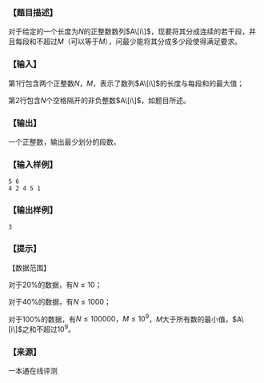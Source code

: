 ### 【题目描述】

对于给定的一个长度为$N$的正整数数列$A\[i\]$，现要将其分成连续的若干段，并且每段和不超过$M$（可以等于$M$），问最少能将其分成多少段使得满足要求。

### 【输入】

第1行包含两个正整数$N，M$，表示了数列$A\[i\]$的长度与每段和的最大值；

第2行包含$N$个空格隔开的非负整数$A\[i\]$，如题目所述。

### 【输出】

一个正整数，输出最少划分的段数。

### 【输入样例】

```
5 6 
4 2 4 5 1
```

### 【输出样例】

```
3
```

### 【提示】

【数据范围】

对于20%的数据，有$N≤10$；

对于40%的数据，有$N≤1000$；

对于100%的数据，有$N≤100000，M≤10^9$，$M$大于所有数的最小值，$A\[i\]$之和不超过$10^9$。


 ### 【来源】

 一本通在线评测 